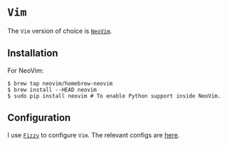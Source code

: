 # `Vim`

The `Vim` version of choice is [`NeoVim`](http://neovim.io).

## Installation

For NeoVim:

```ShellSession
$ brew tap neovim/homebrew-neovim
$ brew install --HEAD neovim
$ sudo pip install neovim # To enable Python support inside NeoVim.
```

## Configuration

I use [`Fizzy`](https://github.com/alem0lars/fizzy) to configure `Vim`.
The relevant configs are [here](https://github.com/alem0lars/configs/tree/master/vim).
